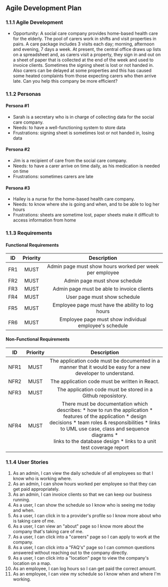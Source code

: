 ## Agile Development Plan

### 1.1.1 Agile Development
* Opportunity: A social care company provides home-based health care for the elderly. The pool of carers work in shifts and visit properties in pairs. A care package includes 3 visits each day; morning, afternoon and evening, 7 days a week. At present, the central office draws up lists on a spreadsheet and, as carers visit a property, they sign in and out on a sheet of paper that is collected at the end of the week and used to invoice clients. Sometimes the signing sheet is lost or not handed in. Also carers can be delayed at some properties and this has caused some heated complaints from those expecting carers who then arrive late. Can you help this company be more efficient?

### 1.1.2 Personas
#### Persona #1
* Sarah is a secretary who is in charge of collecting data for the social care company.
* Needs: to have a well-functioning system to store data
* Frustrations: signing sheet is sometimes lost or not handed in, losing data

#### Persona #2
* Jim is a recipient of care from the social care company.
* Needs: to have a carer arrive on time daily, as his medication is needed on time
* Frustrations: sometimes carers are late

#### Persona #3
* Hailey is a nurse for the home-based health care company.
* Needs: to know where she is going and when, and to be able to log her hours
* Frustrations: sheets are sometime lost, paper sheets make it difficult to access information from home

### 1.1.3 Requirements
#### Functional Requirements
| ID | Priority | Description |
| :-----------:| :-----------: |:-----------: |
| FR1 | MUST | Admin page must show hours worked per week per employee |
| FR2 | MUST | Admin page must show schedule |
| FR3 | MUST | Admin page must be able to invoice clients |
| FR4 | MUST | User page must show schedule |
| FR5 | MUST | Employee page must have the ability to log hours |
| FR6 | MUST | Employee page must show individual employee's schedule |

#### Non-Functional Requirements
| ID | Priority | Description |
| :-----------:| :-----------: |:-----------: |
| NFR1 | MUST | The application code must be documented in a manner that it would be easy for a new developer to understand. |
| NFR2 | MUST | The application code must be written in React. |
| NFR3 | MUST | The application code must be stored in a Github reposistory. |
| NFR4 | MUST | There must be documentation which describes: * how to run the application * features of the application * design <br> decisions * team roles & responsibilities * links to UML use case, class and sequence diagrams * <br> links to the database design * links to a unit test coverage report |

### 1.1.4 User Stories
1. As an admin, I can view the daily schedule of all employees so that I know who is working where.
2. As an admin, I can show hours worked per employee so that they can get paid appropriately.
3. As an admin, I can invoice clients so that we can keep our business running.
4. As a user, I can show the schedule so I know who is seeing me today and when.
5. As a user, I can click in to a provider's profile so I know more about who is taking care of me.
6. As a user, I can view an "about" page so I know more about the company that's taking care of me.
7. As a user, I can click into a "careers" page so I can apply to work at the company.
8. As a user, I can click into a "FAQ's" page so I can common questions answered without reaching out to the company directly.
9. As a user, I can click into a "location" page to view the company's location on a map.
9. As an employee, I can log hours so I can get paid the correct amount.
10. As an employee, I can view my schedule so I know when and where I'm working.
